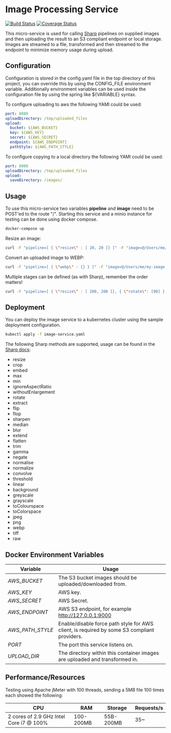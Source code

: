 # Image Processing Service
[![Build Status](https://travis-ci.org/lewisgcm/image-service.svg?branch=master)](https://travis-ci.org/lewisgcm/image-service)
[![Coverage Status](https://coveralls.io/repos/github/lewisgcm/image-service/badge.svg?branch=master)](https://coveralls.io/github/lewisgcm/image-service?branch=master)


This micro-service is used for calling [Sharp](https://github.com/lovell/sharp) pipelines on supplied images and then uploading the result to an S3 compliant endpoint or local storage.
Images are streamed to a file, transformed and then streamed to the endpoint to minimize memory usage during upload.

## Configuration
Configuration is stored in the config.yaml file in the top directory of this project, you can override this by using the CONFIG_FILE environment variable.
Additionally environment variables can be used inside the configuration file by using the spring like ${VARIABLE} syntax.

To configure uploading to aws the following YAMl could be used:
```yaml
port: 8080
uploadDirectory: /tmp/uploaded_files
upload:
  bucket: ${AWS_BUCKET}
  key: ${AWS_KEY}
  secret: ${AWS_SECRET}
  endpoint: ${AWS_ENDPOINT}
  pathStyle: ${AWS_PATH_STYLE}
```

To configure copying to a local directory the following YAMl could be used:
```yaml
port: 8080
uploadDirectory: /tmp/uploaded_files
upload:
  saveDirectory: /images/
```

## Usage
To use this micro-service two variables **pipeline** and **image** need to be POST'ed to the route "/".
Starting this service and a minio instance for testing can be done using docker compose.
```bash
docker-compose up
```

Resize an image:
```bash
curl -F "pipeline=[ { \"resize\" : [ 20, 20 ]} ]" -F "image=@/Users/me/my-image.jpg" http://127.0.0.1:8080/
```

Convert an uploaded image to WEBP:
```bash
curl -F "pipeline=[ { \"webp\" : {} } ]" -F "image=@/Users/me/my-image.jpg" http://127.0.0.1:8080/
```

Multiple stages can be defined (as with Sharp), remember the order matters!
```bash
curl -F "pipeline=[ { \"resize\" : [ 200, 200 ]}, { \"rotate\": [90] }, { \"jpeg\" : { \"quality\" : 100 } } ]" -F "image=@/Users/me/my-image.jpg" http://127.0.0.1:8080/
```

## Deployment
You can deploy the image service to a kubernetes cluster using the sample deployment configuration.
```bash
kubectl apply -f image-service.yaml
```

The following Sharp methods are supported, usage can be found in the [Sharp docs](http://sharp.pixelplumbing.com/en/stable/):
 * resize
 * crop
 * embed
 * max
 * min
 * ignoreAspectRatio
 * withoutEnlargement
 * rotate
 * extract
 * flip
 * flop
 * sharpen
 * median
 * blur
 * extend
 * flatten
 * trim
 * gamma
 * negate
 * normalise
 * normalize
 * convolve
 * threshold
 * linear
 * background
 * greyscale
 * grayscale
 * toColourspace
 * toColorspace
 * jpeg
 * png
 * webp
 * tiff
 * raw

## Docker Environment Variables
| Variable  | Usage |
| ------------- | ------------- |
| *AWS_BUCKET*      | The S3 bucket images should be uploaded/downloaded from. |
| *AWS_KEY*         | AWS key.  |
| *AWS_SECRET*        | AWS Secret.  |
| *AWS_ENDPOINT*      | AWS S3 endpoint, for example http://127.0.0.1:9000  |
| *AWS_PATH_STYLE*    | Enable/disable force path style for AWS client, is required by some S3 compliant providers.  |
| *PORT*  | The port this service listens on.  |
| *UPLOAD_DIR*  | The directory within this container images are uploaded and transformed in.  |

## Performance/Resources
Testing using Apache jMeter with 100 threads, sending a 5MB file 100 times each showed the following:

| CPU | RAM | Storage | Requests/s |
| ------------- | ------------- | ------------- | ------------- |
|  2 cores of 2.9 GHz Intel Core i7 @ 100% | 100-200MB | 55B-200MB | 35~ |